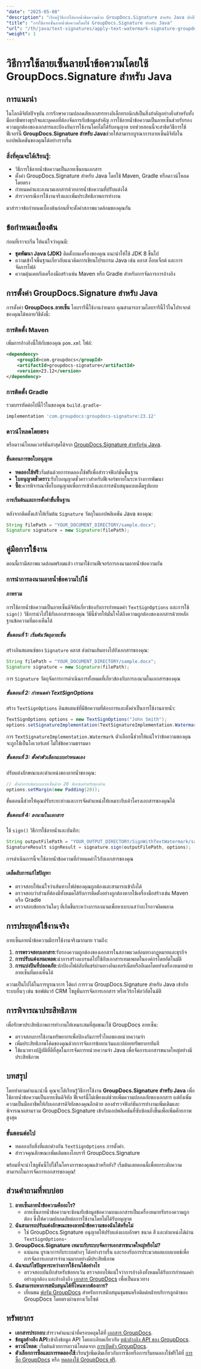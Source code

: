 ```yaml
---
"date": "2025-05-08"
"description": "เรียนรู้วิธีการใส่ลายน้ำข้อความด้วย GroupDocs.Signature สำหรับ Java ปกป้องเอกสารของคุณอย่างมีประสิทธิภาพและเพิ่มความน่าเชื่อถือ"
"title": "การใช้ลายเซ็นลายน้ำข้อความโดยใช้ GroupDocs.Signature สำหรับ Java"
"url": "/th/java/text-signatures/apply-text-watermark-signature-groupdocs-java/"
"weight": 1
---
```


# วิธีการใช้ลายเซ็นลายน้ำข้อความโดยใช้ GroupDocs.Signature สำหรับ Java

## การแนะนำ
ในโลกดิจิทัลปัจจุบัน การรักษาความปลอดภัยเอกสารทางอิเล็กทรอนิกส์เป็นสิ่งสำคัญอย่างยิ่งสำหรับทั้งมืออาชีพทางธุรกิจและบุคคลที่ต้องจัดการกับข้อมูลสำคัญ การใช้ลายน้ำข้อความเป็นลายเซ็นช่วยรับรองความถูกต้องของเอกสารและป้องกันการใช้งานโดยไม่ได้รับอนุญาต บทช่วยสอนนี้จะสาธิตวิธีการใช้ฟีเจอร์นี้ **GroupDocs.Signature สำหรับ Java**ช่วยให้สามารถบูรณาการลายเซ็นดิจิทัลในแอปพลิเคชันของคุณได้อย่างราบรื่น

### สิ่งที่คุณจะได้เรียนรู้:
- วิธีการใช้ลายน้ำข้อความเป็นลายเซ็นบนเอกสาร
- ตั้งค่า GroupDocs.Signature สำหรับ Java โดยใช้ Maven, Gradle หรือดาวน์โหลดโดยตรง
- กำหนดค่าและลงนามเอกสารด้วยลายน้ำข้อความที่ปรับแต่งได้
- สำรวจกรณีการใช้งานจริงและเพิ่มประสิทธิภาพการทำงาน

มาสำรวจข้อกำหนดเบื้องต้นก่อนที่จะตั้งค่าสภาพแวดล้อมของคุณกัน

## ข้อกำหนดเบื้องต้น
ก่อนที่เราจะเริ่ม ให้แน่ใจว่าคุณมี:
- **ชุดพัฒนา Java (JDK)** ติดตั้งบนเครื่องของคุณ แนะนำให้ใช้ JDK 8 ขึ้นไป
- ความเข้าใจพื้นฐานเกี่ยวกับแนวคิดการเขียนโปรแกรม Java เช่น คลาส อ็อบเจ็กต์ และการจัดการไฟล์
- ความคุ้นเคยกับเครื่องมือสร้างเช่น Maven หรือ Gradle สำหรับการจัดการการอ้างอิง

## การตั้งค่า GroupDocs.Signature สำหรับ Java
การตั้งค่า **GroupDocs.ลายเซ็น** ไลบรารีนี้ใช้งานง่ายมาก คุณสามารถรวมไลบรารีนี้ไว้ในโปรเจกต์ของคุณได้หลายวิธีดังนี้:

### การติดตั้ง Maven
เพิ่มการอ้างอิงนี้ให้กับของคุณ `pom.xml` ไฟล์:
```xml
<dependency>
    <groupId>com.groupdocs</groupId>
    <artifactId>groupdocs-signature</artifactId>
    <version>23.12</version>
</dependency>
```

### การติดตั้ง Gradle
รวมบรรทัดต่อไปนี้ไว้ในของคุณ `build.gradle`-
```gradle
implementation 'com.groupdocs:groupdocs-signature:23.12'
```

### ดาวน์โหลดโดยตรง
หรือดาวน์โหลดเวอร์ชันล่าสุดได้จาก [GroupDocs.Signature สำหรับรุ่น Java](https://releases-groupdocs.com/signature/java/).

#### ขั้นตอนการขอใบอนุญาต
- **ทดลองใช้ฟรี**:เริ่มต้นด้วยการทดลองใช้ฟรีเพื่อสำรวจฟังก์ชันพื้นฐาน
- **ใบอนุญาตชั่วคราว**:รับใบอนุญาตชั่วคราวสำหรับฟีเจอร์ขยายในระหว่างการพัฒนา
- **ซื้อ**:ควรพิจารณาซื้อใบอนุญาตเพื่อการเข้าถึงและการสนับสนุนแบบเต็มรูปแบบ

#### การเริ่มต้นและการตั้งค่าขั้นพื้นฐาน
หลังจากติดตั้งแล้วให้เริ่มต้น `Signature` วัตถุในแอปพลิเคชัน Java ของคุณ:
```java
String filePath = "YOUR_DOCUMENT_DIRECTORY/sample.docx";
Signature signature = new Signature(filePath);
```

## คู่มือการใช้งาน
ตอนนี้เรามีสภาพแวดล้อมพร้อมแล้ว เรามาใช้งานฟีเจอร์การลงนามลายน้ำข้อความกัน

### การนำการลงนามลายน้ำข้อความไปใช้

#### ภาพรวม
การใช้ลายน้ำข้อความเป็นลายเซ็นดิจิทัลเกี่ยวข้องกับการกำหนดค่า `TextSignOptions` และการใช้ `sign()` วิธีการนำไปใช้กับเอกสารของคุณ วิธีนี้ช่วยให้มั่นใจได้ถึงความถูกต้องของเอกสารด้วยหลักฐานข้อความที่มองเห็นได้

##### ขั้นตอนที่ 1: เริ่มต้นวัตถุลายเซ็น
สร้างอินสแตนซ์ของ `Signature` คลาส ส่งผ่านเส้นทางไปยังเอกสารของคุณ:
```java
String filePath = "YOUR_DOCUMENT_DIRECTORY/sample.docx";
Signature signature = new Signature(filePath);
```
การ `Signature` วัตถุจัดการการดำเนินการทั้งหมดที่เกี่ยวข้องกับการลงนามในเอกสารของคุณ

##### ขั้นตอนที่ 2: กำหนดค่า TextSignOptions
สร้าง `TextSignOptions` อินสแตนซ์ที่มีข้อความที่ต้องการและตั้งค่าเป็นการใช้งานลายน้ำ:
```java
TextSignOptions options = new TextSignOptions("John Smith");
options.setSignatureImplementation(TextSignatureImplementation.Watermark);
```
การ `TextSignatureImplementation.Watermark` ตัวเลือกนี้ช่วยให้แน่ใจว่าข้อความของคุณจะถูกใช้เป็นโอเวอร์เลย์ ไม่ใช่ข้อความธรรมดา

##### ขั้นตอนที่ 3: ตั้งค่าตัวเลือกแบบกำหนดเอง
ปรับแต่งลักษณะและตำแหน่งของลายน้ำของคุณ:
```java
// ตั้งค่าการเติมรอบลายเซ็นด้วย 20 พิกเซลสำหรับทุกด้าน
options.setMargin(new Padding(20));
```
ขั้นตอนนี้ช่วยให้คุณปรับระยะห่างและการจัดตำแหน่งให้เหมาะกับเค้าโครงเอกสารของคุณได้

##### ขั้นตอนที่ 4: ลงนามในเอกสาร
ใช้ `sign()` วิธีการใช้ลายน้ำและบันทึก:
```java
String outputFilePath = "YOUR_OUTPUT_DIRECTORY/SignWithTextWatermark/sample_signed.docx";
SignatureResult signResult = signature.sign(outputFilePath, options);
```
การดำเนินการนี้จะใช้ลายน้ำข้อความที่กำหนดค่าไว้กับเอกสารของคุณ

#### เคล็ดลับการแก้ไขปัญหา
- ตรวจสอบให้แน่ใจว่าเส้นทางไฟล์ของคุณถูกต้องและสามารถเข้าถึงได้
- ตรวจสอบว่าส่วนที่ต้องมีทั้งหมดได้รับการติดตั้งอย่างถูกต้องหากใช้เครื่องมือสร้างเช่น Maven หรือ Gradle
- ตรวจสอบข้อยกเว้นใดๆ ที่เกิดขึ้นระหว่างการลงนามเพื่อหาเบาะแสว่าอะไรอาจผิดพลาด

## การประยุกต์ใช้งานจริง
ลายเซ็นลายน้ำข้อความมีการใช้งานจริงมากมาย รวมถึง:
1. **การตรวจสอบเอกสาร**:รับรองความถูกต้องของเอกสารในสภาพแวดล้อมทางกฎหมายและธุรกิจ
2. **การปรับแต่งเทมเพลต**:นำการสร้างแบรนด์ไปใช้กับเอกสารเทมเพลตในองค์กรโดยอัตโนมัติ
3. **การแบ่งปันที่ปลอดภัย**:ปกป้องไฟล์ลับที่แชร์ผ่านทางอินเทอร์เน็ตหรืออีเมลโดยทำเครื่องหมายด้วยลายเซ็นที่มองเห็นได้

ความเป็นไปได้ในการบูรณาการ ได้แก่ การรวม GroupDocs.Signature สำหรับ Java เข้ากับระบบอื่นๆ เช่น ซอฟต์แวร์ CRM โซลูชันการจัดการเอกสาร หรือเวิร์กโฟลว์อัตโนมัติ

## การพิจารณาประสิทธิภาพ
เพื่อรักษาประสิทธิภาพการทำงานให้เหมาะสมที่สุดขณะใช้ GroupDocs ลายเซ็น:
- ตรวจสอบการใช้งานทรัพยากรเพื่อป้องกันการรั่วไหลของหน่วยความจำ
- เพิ่มประสิทธิภาพโค้ดของคุณด้วยการจัดการข้อยกเว้นและปล่อยทรัพยากรทันที
- ใช้แนวทางปฏิบัติที่ดีที่สุดในการจัดการหน่วยความจำ Java เพื่อจัดการเอกสารขนาดใหญ่อย่างมีประสิทธิภาพ

## บทสรุป
โดยทำตามคำแนะนำนี้ คุณจะได้เรียนรู้วิธีการใช้งาน **GroupDocs.Signature สำหรับ Java** เพื่อใช้ลายน้ำข้อความเป็นลายเซ็นดิจิทัล ฟีเจอร์นี้ไม่เพียงแต่ช่วยเพิ่มความปลอดภัยของเอกสาร แต่ยังเพิ่มความเป็นมืออาชีพให้กับเอกสารดิจิทัลของคุณอีกด้วย ลองสำรวจฟังก์ชันการทำงานเพิ่มเติมและพิจารณาผสานรวม GroupDocs.Signature เข้ากับแอปพลิเคชันที่ซับซ้อนยิ่งขึ้นเพื่อเพิ่มศักยภาพสูงสุด

### ขั้นตอนต่อไป
- ทดลองกับสิ่งที่แตกต่างกัน `TextSignOptions` การตั้งค่า.
- สำรวจคุณลักษณะเพิ่มเติมของไลบรารี GroupDocs.Signature

พร้อมที่จะนำโซลูชันนี้ไปใช้ในโครงการของคุณแล้วหรือยัง? เริ่มต้นเลยตอนนี้เพื่อยกระดับความสามารถในการจัดการเอกสารของคุณ!

## ส่วนคำถามที่พบบ่อย
1. **ลายเซ็นลายน้ำข้อความคืออะไร?**
   - ลายเซ็นลายน้ำข้อความจะซ้อนทับข้อมูลข้อความบนเอกสารเป็นเครื่องหมายรับรองความถูกต้อง ซึ่งให้ความปลอดภัยต่อการใช้งานโดยไม่ได้รับอนุญาต
2. **ฉันสามารถปรับแต่งลักษณะของลายน้ำข้อความของฉันได้หรือไม่**
   - ใช่ GroupDocs.Signature อนุญาตให้ปรับแต่งแบบอักษร ขนาด สี และตำแหน่งได้ผ่าน `TextSignOptions`-
3. **GroupDocs.Signature เหมาะกับระบบจัดการเอกสารขนาดใหญ่หรือไม่?**
   - แน่นอน บูรณาการกับระบบต่างๆ ได้อย่างราบรื่น และรองรับการประมวลผลแบบแบตช์เพื่อการจัดการเอกสารจำนวนมากอย่างมีประสิทธิภาพ
4. **ฉันจะแก้ไขปัญหาระหว่างการใช้งานได้อย่างไร**
   - ตรวจสอบบันทึกสำหรับข้อยกเว้น ตรวจสอบให้แน่ใจว่าการอ้างอิงทั้งหมดได้รับการกำหนดค่าอย่างถูกต้อง และอ้างอิงถึง [เอกสาร GroupDocs](https://docs.groupdocs.com/signature/java/) เพื่อเป็นแนวทาง
5. **ฉันสามารถหาการสนับสนุนได้ที่ไหนหากต้องการ?**
   - เยี่ยมชม [ฟอรัม GroupDocs](https://forum.groupdocs.com/c/signature/) สำหรับการสนับสนุนชุมชนหรือติดต่อฝ่ายบริการลูกค้าของ GroupDocs โดยตรงผ่านทางเว็บไซต์

## ทรัพยากร
- **เอกสารประกอบ**:สำรวจคำแนะนำที่ครอบคลุมได้ที่ [เอกสาร GroupDocs](https://docs-groupdocs.com/signature/java/).
- **ข้อมูลอ้างอิง API**:เข้าถึงข้อมูล API โดยละเอียดเกี่ยวกับ [หน้าอ้างอิง API ของ GroupDocs](https://reference-groupdocs.com/signature/java/).
- **ดาวน์โหลด**: เริ่มต้นด้วยการดาวน์โหลดจาก [การเปิดตัว GroupDocs](https://releases-groupdocs.com/signature/java/).
- **ตัวเลือกการซื้อและการทดลองใช้**:เรียนรู้เพิ่มเติมเกี่ยวกับการซื้อหรือการเริ่มทดลองใช้ฟรีได้ที่ [การซื้อ GroupDocs](https://purchase.groupdocs.com/buy) หรือ [ทดลองใช้ GroupDocs ฟรี](https://releases-groupdocs.com/signature/java/).